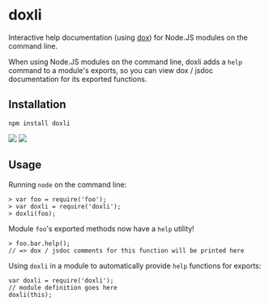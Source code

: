 doxli
=====

Interactive help documentation (using [dox](https://github.com/visionmedia/dox)) for Node.JS modules on the command line.

When using Node.JS modules on the command line, doxli adds a
```help``` command to a module's exports, so you can view dox
/ jsdoc documentation for its exported functions.

Installation
------------
`npm install doxli`

<a href="https://codeclimate.com/github/73rhodes/doxli/maintainability"><img src="https://api.codeclimate.com/v1/badges/4a08cd1e22c0203c0df3/maintainability" /></a>
<img src="https://packagequality.com/shield/doxli.svg"/>

Usage
-----

Running ```node``` on the command line:

```
> var foo = require('foo');
> var doxli = require('doxli');
> doxli(foo);
```
Module ```foo```'s exported methods now have a ```help``` utility!

```
> foo.bar.help();
// => dox / jsdoc comments for this function will be printed here
```

Using ```doxli``` in a module to automatically provide ```help``` functions for exports:

```
var doxli = require('doxli');
// module definition goes here
doxli(this);
```
